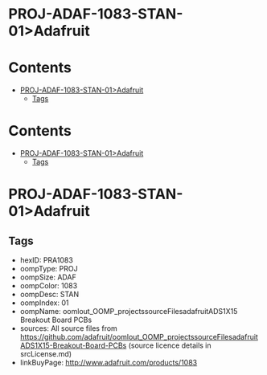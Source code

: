 
PROJ-ADAF-1083-STAN-01>Adafruit
===============================

Contents
========

* [PROJ-ADAF-1083-STAN-01>Adafruit](#proj-adaf-1083-stan-01adafruit)
	* [Tags](#tags)

Contents
========

* [PROJ-ADAF-1083-STAN-01>Adafruit](#proj-adaf-1083-stan-01adafruit)
	* [Tags](#tags)

# PROJ-ADAF-1083-STAN-01>Adafruit

## Tags

- hexID: PRA1083
- oompType: PROJ
- oompSize: ADAF
- oompColor: 1083
- oompDesc: STAN
- oompIndex: 01
- oompName: oomlout_OOMP_projectssourceFilesadafruitADS1X15 Breakout Board PCBs
- sources: All source files from https://github.com/adafruit/oomlout_OOMP_projectssourceFilesadafruitADS1X15-Breakout-Board-PCBs (source licence details in srcLicense.md)
- linkBuyPage: http://www.adafruit.com/products/1083

